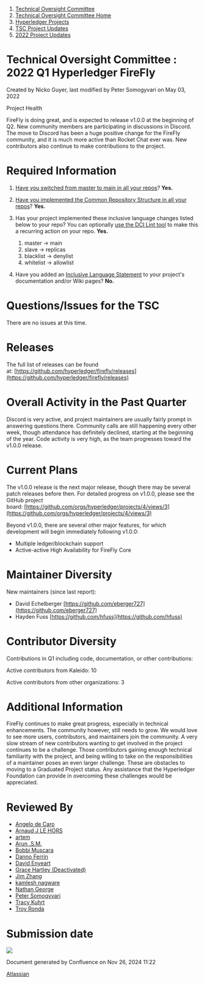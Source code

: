 1. [Technical Oversight Committee](index.html)
2. [Technical Oversight Committee Home](Technical-Oversight-Committee-Home_21430274.html)
3. [Hyperledger Projects](Hyperledger-Projects_21447704.html)
4. [TSC Project Updates](TSC-Project-Updates_21430854.html)
5. [2022 Project Updates](2022-Project-Updates_21443095.html)

# Technical Oversight Committee : 2022 Q1 Hyperledger FireFly

Created by Nicko Guyer, last modified by Peter Somogyvari on May 03, 2022

Project Health

FireFly is doing great, and is expected to release v1.0.0 at the beginning of Q2. New community members are participating in discussions in Discord. The move to Discord has been a huge positive change for the FireFly community, and it is much more active than Rocket Chat ever was. New contributors also continue to make contributions to the project.

# Required Information

1. [Have you switched from master to main in all your repos](https://lf-hyperledger.atlassian.net/wiki/display/TSC/Projects+have+two+quarters+to+comply+with+common+repo+structure?focusedCommentId=21452776)? **Yes.**
2. [Have you implemented the Common Repository Structure in all your repos](https://tsc.hyperledger.org/repository-structure.html)? **Yes.**
3. Has your project implemented these inclusive language changes listed below to your repo? You can optionally [use the DCI Lint tool](https://github.com/petermetz/gh-action-dci-lint#usage) to make this a recurring action on your repo. **Yes.**
   
   1. master → main
   2. slave → replicas
   3. blacklist → denylist
   4. whitelist → allowlist
4. Have you added an [Inclusive Language Statement](https://lf-hyperledger.atlassian.net/wiki/display/TSC/Inclusive+Language+Example) to your project's documentation and/or Wiki pages? **No.**
   

# Questions/Issues for the TSC

There are no issues at this time.

# Releases

The full list of releases can be found at: [https://github.com/hyperledger/firefly/releases](https://github.com/hyperledger/firefly/releases)

# Overall Activity in the Past Quarter

Discord is very active, and project maintainers are usually fairly prompt in answering questions there. Community calls are still happening every other week, though attendance has definitely declined, starting at the beginning of the year. Code activity is very high, as the team progresses toward the v1.0.0 release.

# Current Plans

The v1.0.0 release is the next major release, though there may be several patch releases before then. For detailed progress on v1.0.0, please see the GitHub project board: [https://github.com/orgs/hyperledger/projects/4/views/3](https://github.com/orgs/hyperledger/projects/4/views/3)

Beyond v1.0.0, there are several other major features, for which development will begin immediately following v1.0.0:

- Multiple ledger/blockchain support
- Active-active High Availability for FireFly Core

# Maintainer Diversity

New maintainers (since last report):

- David Echelberger [https://github.com/eberger727](https://github.com/eberger727)
- Hayden Fuss [https://github.com/hfuss](https://github.com/hfuss)

# Contributor Diversity

Contributions in Q1 including code, documentation, or other contributions:

Active contributors from Kaleido: 10

Active contributors from other organizations: 3 

# Additional Information

FireFly continues to make great progress, especially in technical enhancements. The community however, still needs to grow. We would love to see more users, contributors, and maintainers join the community. A very slow stream of new contributors wanting to get involved in the project continues to be a challenge. Those contributors gaining enough technical familiarity with the project, and being willing to take on the responsibilities of a maintainer poses an even larger challenge. These are obstacles to moving to a Graduated Project status. Any assistance that the Hyperledger Foundation can provide in overcoming these challenges would be appreciated.

# Reviewed By

- [Angelo de Caro](https://lf-hyperledger.atlassian.net/wiki/people/70121:d6b0f0e4-825f-4f16-88e1-4d14e95f2f10?ref=confluence)
- [Arnaud J LE HORS](https://lf-hyperledger.atlassian.net/wiki/people/70121:0e75e3b8-500a-4067-9f7e-ed46e91bcb9d?ref=confluence)
- [artem](https://lf-hyperledger.atlassian.net/wiki/people/557058:5196a62e-7a77-4c97-8180-ae5a5992fb63?ref=confluence)
- [Arun .S.M.](https://lf-hyperledger.atlassian.net/wiki/people/621a0e5097d313006ba7386a?ref=confluence)
- [Bobbi Muscara](https://lf-hyperledger.atlassian.net/wiki/people/5c4cb1b7d8bbb7445c0a457e?ref=confluence)
- [Danno Ferrin](https://lf-hyperledger.atlassian.net/wiki/people/5b7f2d80c4e4892a5b789551?ref=confluence)
- [David Enyeart](https://lf-hyperledger.atlassian.net/wiki/people/712020:30d7e775-8a5d-4896-8950-8da2af027639?ref=confluence)
- [Grace Hartley (Deactivated)](https://lf-hyperledger.atlassian.net/wiki/people/5c3e0cd1ff324728a1db2448?ref=confluence)
- [Jim Zhang](https://lf-hyperledger.atlassian.net/wiki/people/712020:e39af0bd-79c1-49e2-887c-a74cef87f822?ref=confluence)
- [kamlesh nagware](https://lf-hyperledger.atlassian.net/wiki/people/557058:8e1fc425-f938-4b39-ad13-9cd8b0ddde52?ref=confluence)
- [Nathan George](https://lf-hyperledger.atlassian.net/wiki/people/712020:3e7556ab-cdb8-47f5-8b68-12a3378021fd?ref=confluence)
- [Peter Somogyvari](https://lf-hyperledger.atlassian.net/wiki/people/557058:cae262a4-be99-4f5e-a36e-bf20a5c795f2?ref=confluence)
- [Tracy Kuhrt](https://lf-hyperledger.atlassian.net/wiki/people/712020:eb6ae9c3-aa8e-40ba-9dab-a6969b1ac52e?ref=confluence)
- [Troy Ronda](https://lf-hyperledger.atlassian.net/wiki/people/557058:c854f35a-2b58-4be3-9003-ca2a67495580?ref=confluence)

# Submission date

![](plugins/servlet/confluence/placeholder/unknown-macro)

Document generated by Confluence on Nov 26, 2024 11:22

[Atlassian](http://www.atlassian.com/)
